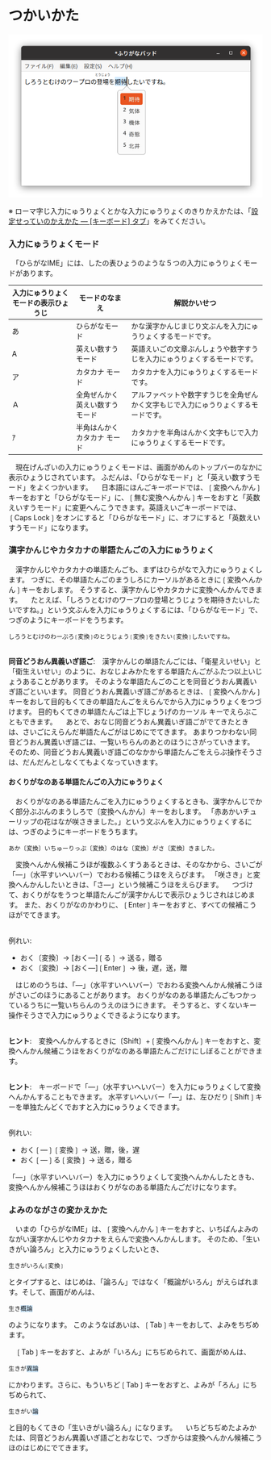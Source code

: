 # つかいかた

![￹漢字￺かんじ￻を￹入力￺にゅうりょく￻しているときのようす](screenshot.png)

※ ローマ￹字￺じ￻￹入力￺にゅうりょく￻とかな￹入力￺にゅうりょく￻のきりかえかたは、「[￹設定￺せってい￻のかえかた ― [キーボード] タブ](settings.html#layout)」をみてください。

### ￹入力￺にゅうりょく￻モード

　「ひらがなIME」には、したの￹表￺ひょう￻のような５つの￹入力￺にゅうりょく￻モードがあります。

￹入力￺にゅうりょく￻モードの￹表示￺ひょうじ￻ | モードのなまえ | ￹解説￺かいせつ￻
---|---|---
あ | ひらがなモード | かな￹漢字￺かんじ￻まじり￹文￺ぶん￻を￹入力￺にゅうりょく￻するモードです。
A | ￹英￺えい￻￹数￺すう￻モード | ￹英語￺えいご￻の￹文章￺ぶんしょう￻や￹数字￺すうじ￻を￹入力￺にゅうりょく￻するモードです。
ア | カタカナ モード | カタカナを￹入力￺にゅうりょく￻するモードです。
Ａ | ￹全角￺ぜんかく￻￹英￺えい￻￹数￺すう￻モード | アルファベットや￹数字￺すうじ￻を￹全角￺ぜんかく￻￹文字￺もじ￻で￹入力￺にゅうりょく￻するモードです。
ｱ | ￹半角￺はんかく￻カタカナ モード | カタカナを￹半角￺はんかく￻￹文字￺もじ￻で￹入力￺にゅうりょく￻するモードです。

　￹現在￺げんざい￻の￹入力￺にゅうりょく￻モードは、￹画面￺がめん￻のトップバーのなかに￹表示￺ひょうじ￻されています。
ふだんは、「ひらがなモード」と「￹英￺えい￻￹数￺すう￻モード」をよくつかいます。
　￹日本語￺にほんご￻キーボードでは、❲￹変換￺へんかん￻❳キーをおすと「ひらがなモード」に、❲￹無￺む￻￹変換￺へんかん￻❳キーをおすと「￹英数￺えいすう￻モード」に￹変更￺へんこう￻できます。￹英語￺えいご￻キーボードでは、❲Caps Lock❳をオンにすると「ひらがなモード」に、オフにすると「￹英数￺えいすう￻モード」になります。

### ￹漢字￺かんじ￻やカタカナの￹単語￺たんご￻の￹入力￺にゅうりょく￻

　￹漢字￺かんじ￻やカタカナの￹単語￺たんご￻も、まずはひらがなで￹入力￺にゅうりょく￻します。
つぎに、その￹単語￺たんご￻のまうしろにカーソルがあるときに❲￹変換￺へんかん￻❳キーをおします。
そうすると、￹漢字￺かんじ￻やカタカナに￹変換￺へんかん￻できます。
　たとえば、「しろうとむけのワープロの￹登場￺とうじょう￻を￹期待￺きたい￻したいですね。」という￹文￺ぶん￻を￹入力￺にゅうりょく￻するには、「ひらがなモード」で、つぎのようにキーボードをうちます。
```
しろうとむけのわーぷろ❲変換❳のとうじょう❲変換❳をきたい❲変換❳したいですね。
```

<br>**￹同音￺どうおん￻￹異義￺いぎ￻￹語￺ご￻**:　￹漢字￺かんじ￻の￹単語￺たんご￻には、「￹衛星￺えいせい￻」と「￹衛生￺えいせい￻」のように、おなじよみかたをする￹単語￺たんご￻がふたつ￹以上￺いじょう￻あることがあります。
そのような￹単語￺たんご￻のことを￹同音￺どうおん￻￹異義￺いぎ￻￹語￺ご￻といいます。
￹同音￺どうおん￻￹異義￺いぎ￻￹語￺ご￻があるときは、❲￹変換￺へんかん￻❳キーをおして￹目的￺もくてき￻の￹単語￺たんご￻をえらんでから￹入力￺にゅうりょく￻をつづけます。
￹目的￺もくてき￻の￹単語￺たんご￻は￹上下￺じょうげ￻のカーソル キーでえらぶこともできます。
　あとで、おなじ￹同音￺どうおん￻￹異義￺いぎ￻￹語￺ご￻がでてきたときは、さいごにえらんだ￹単語￺たんご￻がはじめにでてきます。
あまりつかわない￹同音￺どうおん￻￹異義￺いぎ￻￹語￺ご￻は、￹一覧￺いちらん￻のあとのほうにさがっていきます。
そのため、￹同音￺どうおん￻￹異義￺いぎ￻￹語￺ご￻のなかから￹単語￺たんご￻をえらぶ￹操作￺そうさ￻は、だんだんとしなくてもよくなっていきます。

#### おくりがなのある￹単語￺たんご￻の￹入力￺にゅうりょく￻

　おくりがなのある￹単語￺たんご￻を￹入力￺にゅうりょく￻するときも、￹漢字￺かんじ￻でかく￹部分￺ぶぶん￻のまうしろで<nobr>〔￹変換￺へんかん￻〕</nobr>キーをおします。
「￹赤￺あか￻いチューリップの￹花￺はな￻が￹咲￺さ￻きました。」という￹文￺ぶん￻を￹入力￺にゅうりょく￻するには、つぎのようにキーボードをうちます。
```
あか〔変換〕いちゅーりっぷ〔変換〕のはな〔変換〕がさ〔変換〕きました。
```
　￹変換￺へんかん￻￹候補￺こうほ￻が￹複数￺ふくすう￻あるときは、そのなかから、さいごが「―」（￹水平￺すいへい￻バー）でおわる￹候補￺こうほ￻をえらびます。
「￹咲￺さ￻き」と￹変換￺へんかん￻したいときは、「さ―」という￹候補￺こうほ￻をえらびます。
　つづけて、おくりがなをうつと￹単語￺たんご￻が￹漢字￺かんじ￻で￹表示￺ひょうじ￻されはじめます。
また、おくりがなのかわりに、<nobr>❲Enter❳</nobr>キーをおすと、すべての￹候補￺こうほ￻がでてきます。

<br>￹例￺れい￻:

- おく〔変換〕→ [おく―]❲る❳ → 送る，贈る
- おく〔変換〕→ [おく―]❲Enter❳ → 後，遅，送，贈

　はじめのうちは、「―」（￹水平￺すいへい￻バー）でおわる￹変換￺へんかん￻￹候補￺こうほ￻がさいごのほうにあることがあります。
おくりがなのある￹単語￺たんご￻もつかっているうちに￹一覧￺いちらん￻のうえのほうにきます。
そうすると、すくないキー￹操作￺そうさ￻で￹入力￺にゅうりょく￻できるようになります。

<br>**ヒント**:　￹変換￺へんかん￻するときに〔Shift〕+❲￹変換￺へんかん￻❳キーをおすと、￹変換￺へんかん￻￹候補￺こうほ￻をおくりがなのある￹単語￺たんご￻だけにしぼることができます。

<br>**ヒント**:　キーボードで「―」（￹水平￺すいへい￻バー）を￹入力￺にゅうりょく￻して￹変換￺へんかん￻することもできます。
￹水平￺すいへい￻バー「―」は、<nobr>￹左￺ひだり￻❲Shift❳</nobr>キーを￹単独￺たんどく￻でおすと￹入力￺にゅうりょく￻できます。

<br>￹例￺れい￻:

- おく❲―❳❲変換❳ → 送，贈，後，遅
- おく❲―❳る❲変換❳ → 送る，贈る

「―」（￹水平￺すいへい￻バー）を￹入力￺にゅうりょく￻して￹変換￺へんかん￻したときも、￹変換￺へんかん￻￹候補￺こうほ￻はおくりがなのある￹単語￺たんご￻だけになります。

### よみのながさの￹変￺か￻えかた

　いまの「ひらがなIME」は、❲￹変換￺へんかん￻❳キーをおすと、いちばんよみのながい￹漢字￺かんじ￻やカタカナをえらんで￹変換￺へんかん￻します。
そのため、「￹生￺い￻きがい￹論￺ろん￻」と￹入力￺にゅうりょく￻したいとき、

    生きがいろん❲変換❳

とタイプすると、はじめは、「￹論￺ろん￻」ではなく「￹概論￺がいろん￻」がえらばれます。そして、￹画面￺がめん￻は、

<pre><code>生き<span style="background-color:#d1eaff">概論</span></code></pre>

のようになります。
このようなばあいは、❲Tab❳キーをおして、よみをちぢめます。

　❲Tab❳キーをおすと、よみが「いろん」にちぢめられて、￹画面￺がめん￻は、

<pre><code>生きが<span style="background-color:#d1eaff">異論</span></code></pre>

にかわります。さらに、もういちど❲Tab❳キーをおすと、よみが「ろん」にちぢめられて、

<pre><code>生きがい<span style="background-color:#d1eaff">論</span></code></pre>

と￹目的￺もくてき￻の「￹生￺い￻きがい￹論￺ろん￻」になります。
　いちどちぢめたよみかたは、￹同音￺どうおん￻￹異義￺いぎ￻￹語￺ご￻とおなじで、つぎからは￹変換￺へんかん￻￹候補￺こうほ￻のはじめにでてきます。
